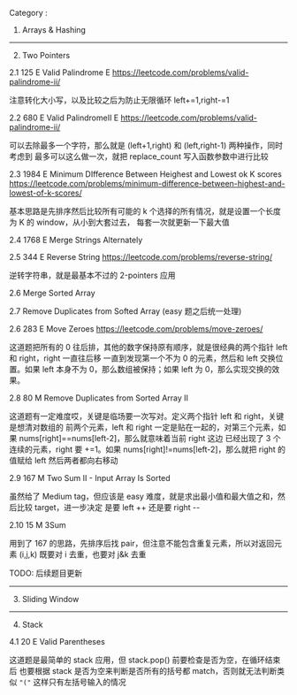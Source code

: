 
Category : 

1. Arrays & Hashing


---


2. Two Pointers

2.1 125 E Valid Palindrome E https://leetcode.com/problems/valid-palindrome-ii/

注意转化大小写，以及比较之后为防止无限循环 left+=1,right-=1

2.2 680 E Valid PalindromeII E https://leetcode.com/problems/valid-palindrome-ii/

可以去除最多一个字符，那么就是 (left+1,right) 和 (left,right-1) 两种操作，同时考虑到
最多可以这么做一次，就把 replace_count 写入函数参数中进行比较

2.3 1984 E Minimum DIfference Between Heighest and Lowest ok K scores https://leetcode.com/problems/minimum-difference-between-highest-and-lowest-of-k-scores/

基本思路是先排序然后比较所有可能的 k 个选择的所有情况，就是设置一个长度为 K 的 window，从小到大套过去，
每套一次就更新一下最大值

2.4 1768 E Merge Strings Alternately

2.5 344 E Reverse String https://leetcode.com/problems/reverse-string/

逆转字符串，就是最基本不过的 2-pointers 应用

2.6 Merge Sorted Array

2.7 Remove Duplicates from Softed Array (easy 题之后统一处理)

2.6 283 E Move Zeroes https://leetcode.com/problems/move-zeroes/

这道题把所有的 0 往后排，其他的数字保持原有顺序，就是很经典的两个指针 left 和 right，right 一直往后移
一直到发现第一个不为 0 的元素，然后和 left 交换位置。如果 left 本身不为 0，那么数组被保持；如果 left 为 0，那么实现交换的效果。

2.8 80 M Remove Duplicates from Sorted Array II 

这道题有一定难度哎，关键是临场要一次写对。定义两个指针 left 和 right，关键是想清对数组的
前两个元素，left 和 right 一定是贴在一起的，对第三个元素，如果 nums[right]==nums[left-2]，那么就意味着当前 right 这边
已经出现了 3 个连续的元素，right 要 +=1。如果 nums[right]!=nums[left-2]，那么就把 right 的值赋给 left 然后两者都向右移动

2.9 167 M Two Sum II - Input Array Is Sorted

虽然给了 Medium tag，但应该是 easy 难度，就是求出最小值和最大值之和，然后比较 target，进一步决定
是要 left ++ 还是要 right --

2.10 15 M 3Sum 

用到了 167 的思路，先排序后找 pair，但注意不能包含重复元素，所以对返回元素 (i,j,k)
既要对 i 去重，也要对 j&k 去重


TODO: 后续题目更新

---

3. Sliding Window



---

4. Stack

4.1 20 E Valid Parentheses

这道题是最简单的 stack 应用，但 stack.pop() 前要检查是否为空，在循环结束后
也要根据 stack 是否为空来判断是否所有的括号都 match，否则就无法判断类似 `"("`
这样只有左括号输入的情况


